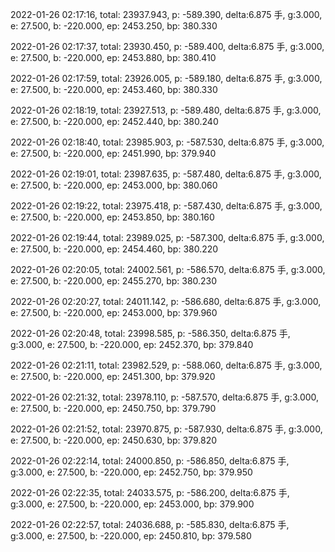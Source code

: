 2022-01-26 02:17:16, total: 23937.943, p: -589.390, delta:6.875 手, g:3.000, e: 27.500, b: -220.000, ep: 2453.250, bp: 380.330

2022-01-26 02:17:37, total: 23930.450, p: -589.400, delta:6.875 手, g:3.000, e: 27.500, b: -220.000, ep: 2453.880, bp: 380.410

2022-01-26 02:17:59, total: 23926.005, p: -589.180, delta:6.875 手, g:3.000, e: 27.500, b: -220.000, ep: 2453.460, bp: 380.330

2022-01-26 02:18:19, total: 23927.513, p: -589.480, delta:6.875 手, g:3.000, e: 27.500, b: -220.000, ep: 2452.440, bp: 380.240

2022-01-26 02:18:40, total: 23985.903, p: -587.530, delta:6.875 手, g:3.000, e: 27.500, b: -220.000, ep: 2451.990, bp: 379.940

2022-01-26 02:19:01, total: 23987.635, p: -587.480, delta:6.875 手, g:3.000, e: 27.500, b: -220.000, ep: 2453.000, bp: 380.060

2022-01-26 02:19:22, total: 23975.418, p: -587.430, delta:6.875 手, g:3.000, e: 27.500, b: -220.000, ep: 2453.850, bp: 380.160

2022-01-26 02:19:44, total: 23989.025, p: -587.300, delta:6.875 手, g:3.000, e: 27.500, b: -220.000, ep: 2454.460, bp: 380.220

2022-01-26 02:20:05, total: 24002.561, p: -586.570, delta:6.875 手, g:3.000, e: 27.500, b: -220.000, ep: 2455.270, bp: 380.230

2022-01-26 02:20:27, total: 24011.142, p: -586.680, delta:6.875 手, g:3.000, e: 27.500, b: -220.000, ep: 2453.000, bp: 379.960

2022-01-26 02:20:48, total: 23998.585, p: -586.350, delta:6.875 手, g:3.000, e: 27.500, b: -220.000, ep: 2452.370, bp: 379.840

2022-01-26 02:21:11, total: 23982.529, p: -588.060, delta:6.875 手, g:3.000, e: 27.500, b: -220.000, ep: 2451.300, bp: 379.920

2022-01-26 02:21:32, total: 23978.110, p: -587.570, delta:6.875 手, g:3.000, e: 27.500, b: -220.000, ep: 2450.750, bp: 379.790

2022-01-26 02:21:52, total: 23970.875, p: -587.930, delta:6.875 手, g:3.000, e: 27.500, b: -220.000, ep: 2450.630, bp: 379.820

2022-01-26 02:22:14, total: 24000.850, p: -586.850, delta:6.875 手, g:3.000, e: 27.500, b: -220.000, ep: 2452.750, bp: 379.950

2022-01-26 02:22:35, total: 24033.575, p: -586.200, delta:6.875 手, g:3.000, e: 27.500, b: -220.000, ep: 2453.000, bp: 379.900

2022-01-26 02:22:57, total: 24036.688, p: -585.830, delta:6.875 手, g:3.000, e: 27.500, b: -220.000, ep: 2450.810, bp: 379.580